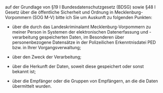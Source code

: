 auf der Grundlage von §19 I Bundesdatenschutzgesetz (BDSG) sowie
§48 I Gesetz über die öffentliche Sicherheit und Ordnung in Mecklenburg-Vorpommern
(SOG M-V) bitte ich Sie um Auskunft zu folgenden Punkten:

+ über die durch das Landeskriminalamt Mecklenburg-Vorpommern zu meiner Person
  in Systemen der elektronischen Datenerfassung und -verarbeitung gespeicherten
  Daten, im Besonderen über personenbezogene Datensätze in der Polizeilichen Erkenntnisdatei
  PED bzw. in Ihrer Vorgangsverwaltung;

+ über den Zweck der Verarbeitung;

+ über die Herkunft der Daten, soweit diese gespeichert oder sonst bekannt ist;

+ über die Empfänger oder die Gruppen von Empfängern, an die die Daten übermittelt wurden.
